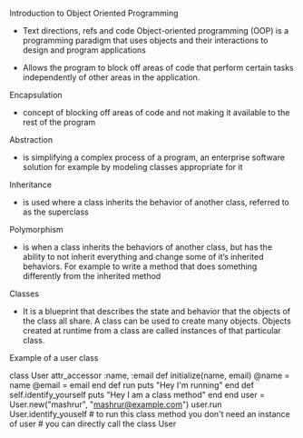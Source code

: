 Introduction to Object Oriented Programming

- Text directions, refs and code
Object-oriented programming (OOP) is a programming paradigm that uses objects and their interactions to design and program applications

- Allows the program to block off areas of code that perform certain tasks independently of other areas in the application.

Encapsulation
- concept of blocking off areas of code and not making it available to the rest of the program

Abstraction
- is simplifying a complex process of a program, an enterprise software solution for example by modeling classes appropriate for it

Inheritance
- is used where a class inherits the behavior of another class, referred to as the superclass

Polymorphism
- is when a class inherits the behaviors of another class, but has the ability to not inherit everything and change some of it’s inherited behaviors. For example to write a method that does something differently from the inherited method

Classes
- It is a blueprint that describes the state and behavior that the objects of the class all share. A class can be used to create many objects. Objects created at runtime from a class are called instances of that particular class.

Example of a user class

class User
  attr_accessor :name, :email
  def initialize(name, email)
    @name = name
    @email = email
  end
  def run
    puts "Hey I'm running"
  end
  def self.identify_yourself
    puts "Hey I am a class method"
  end
end
user = User.new("mashrur", "mashrur@example.com")
user.run
User.identify_youself # to run this class method you don't need an instance of user
                      # you can directly call the class User
